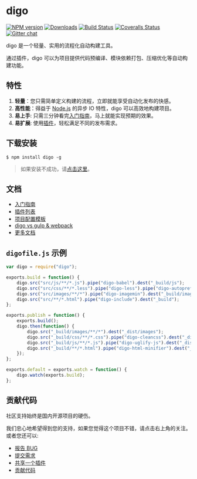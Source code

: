 digo
==============================
[![NPM version][npm-image]][npm-url] [![Downloads][downloads-image]][npm-url] [![Build Status][travis-image]][travis-url] [![Coveralls Status][coveralls-image]][coveralls-url] [![Gitter chat][gitter-image]][gitter-url]

digo 是一个轻量、实用的流程化自动构建工具。

通过插件，digo 可以为项目提供代码预编译、模块依赖打包、压缩优化等自动构建功能。

特性
-------------------------------
1. **轻量**：您只需简单定义构建的流程，立即就能享受自动化发布的快感。
2. **高性能**：得益于 [Node.js](https://nodejs.org/) 的异步 IO 特性，digo 可以高效地构建项目。
3. **易上手**: 只需三分钟看完[入门指南](https://github.com/digojs/digo/wiki/入门指南)，马上就能实现预期的效果。
4. **易扩展**: 使用[插件](https://github.com/digojs/digo-plugins#digo-插件列表)，轻松满足不同的发布需求。

下载安装
-------------------------------
```
$ npm install digo -g
```
> 如果安装不成功，请[点击这里](https://github.com/digojs/digo/wiki/常见问题#安装失败)。

文档
-------------------------------
- [入门指南](https://github.com/digojs/digo/wiki/入门指南)
- [插件列表](https://github.com/digojs/digo-plugins#digo-插件列表)
- [项目配置模板](https://github.com/digojs/digo-digofiles#digo-digofiles)
- [digo vs gulp & webpack](https://github.com/digojs/digo/wiki/工具比较)
- [更多文档](https://github.com/digojs/digo/wiki)

`digofile.js` 示例
-------------------------------
```js
var digo = require("digo");

exports.build = function() {
    digo.src("src/js/**/*.js").pipe("digo-babel").dest("_build/js");
    digo.src("src/css/**/*.less").pipe("digo-less").pipe("digo-autoprefixer").dest("_build/css");
    digo.src("src/images/**/*").pipe("digo-imagemin").dest("_build/images");
    digo.src("src/**/*.html").pipe("digo-include").dest("_build");
};

exports.publish = function() {
    exports.build();
    digo.then(function() {
        digo.src("_build/images/**/*").dest("_dist/images");
        digo.src("_build/css/**/*.css").pipe("digo-cleancss").dest("_dist/css");
        digo.src("_build/js/**/*.js").pipe("digo-uglify-js").dest("_dist/js");
        digo.src("_build/**/*.html").pipe("digo-html-minifier").dest("_dist");
    });
};

exports.default = exports.watch = function() {
    digo.watch(exports.build);
};

```

贡献代码
-------------------------------
社区支持始终是国内开源项目的硬伤。

我们忠心地希望得到您的支持，如果您觉得这个项目不错，请点击右上角的关注。
或者您还可以:
- [报告 BUG](https://github.com/digo/digo/issues/new)
- [提交需求](https://github.com/digo/digo/issues/new)
- [共享一个插件](https://github.com/digojs/digo/wiki/编写插件#共享你的插件)
- [贡献代码](https://github.com/digojs/digo/wiki/贡献代码)

[npm-url]: https://www.npmjs.com/package/digo
[npm-image]: https://img.shields.io/npm/v/digo.svg
[downloads-image]: https://img.shields.io/npm/dm/digo.svg
[downloads-url]: http://badge.fury.io/js/digo
[travis-url]: https://travis-ci.org/digojs/digo
[travis-image]: https://img.shields.io/travis/digojs/digo.svg
[coveralls-url]: https://coveralls.io/github/digojs/digo
[coveralls-image]: https://img.shields.io/coveralls/digojs/digo/master.svg
[gitter-url]: https://gitter.im/digojs/digo
[gitter-image]: https://img.shields.io/badge/gitter-digo%2Fdigo-brightgreen.svg
